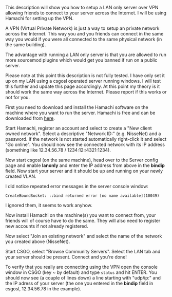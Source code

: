 This description will show you how to setup a LAN only server over VPN allowing friends to connect to your server across the Internet. I will be using Hamachi for setting up the VPN.

A VPN (Virtual Private Network) is just a way to setup an private network across the Internet. This way you and you friends can connect in the same way you would if you were all connected to the same physical network (in the same building).

The advantage with running a LAN only server is that you are allowed to run more sourcemod plugins which would get you banned if run on a public server.

Please note at this point this description is not fully tested. I have only set it up on my LAN using a csgosl operated server running windows. I will test this further and update this page accordingly. At this point my theory is it should work the same way across the Internet. Please report if this works or not for you.

First you need to download and install the Hamachi software on the machine where you want to run the server. Hamachi is free and can be downloaded from [here](http://vpn.net/). 

Start Hamachi, register an account and select to create a "New client owned network". Select a descriptive "Network ID:" (e.g. NisseNet) and a password. If the network is not started automatically right-click it and select "Go online". You should now see the connected network with its IP address (something like 12.34.56.78 / 1234:12::4321:1234).

Now start csgosl (on the same machine), head over to the Server config page and enable **lanonly** and enter the IP address from above in the **bindip** field. Now start your server and it should be up and running on your newly created VLAN.

I did notice repeated error messages in the server console window:

`CreateBoundSocket: ::bind returned error [no name available](10049)`

I ignored them, it seems to work anyhow.

Now install Hamachi on the machine(s) you want to connect from, your friends will of course have to do the same. They will also need to register new accounts if not already registered.

Now select "Join an existing network" and select the name of the network you created above (NisseNet). 

Start CSGO, select "Browse Community Servers". Select the LAN tab and your server should be present. Connect and you're done!

To verify that you really are connecting using the VPN open the console window in CSGO (key ~ by default) and type `status` and hit ENTER. You should now see (a couple of lines down) a line starting with "udp/ip:" and the IP adress of your server (the one you entered in the **bindip** field in csgosl, 12.34.56.78 in the example).

